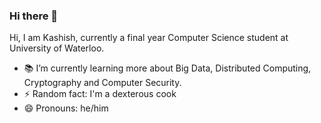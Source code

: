 ### Hi there 👋

Hi, I am Kashish, currently a final year Computer Science student at University of Waterloo.

- 📚 I’m currently learning more about Big Data, Distributed Computing, Cryptography and Computer Security.
- ⚡ Random fact: I'm a dexterous cook
- 😄 Pronouns: he/him
